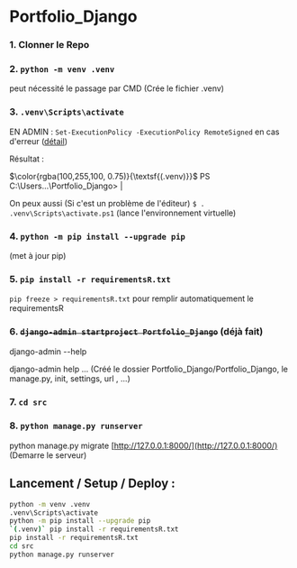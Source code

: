 # Portfolio_Django

### 1. Clonner le Repo

### 2. `python -m venv .venv`

peut nécessité le passage par CMD (Crée le fichier .venv)

### 3. `.venv\Scripts\activate`

EN ADMIN : `Set-ExecutionPolicy -ExecutionPolicy RemoteSigned` en cas d'erreur
([détail](https://tutorial.djangogirls.org/fr/django_installation/))

Résultat : 

$\color{rgba(100,255,100, 0.75)}{\textsf{(.venv)}}$ PS C:\Users...\Portfolio_Django> |

On peux aussi (Si c'est un problème de l'éditeur) `$ . .venv\Scripts\activate.ps1`
(lance l'environnement virtuelle)

### 4. `python -m pip install --upgrade pip`

(met à jour pip)

### 5. `pip install -r requirementsR.txt`

```pip freeze > requirementsR.txt``` pour remplir automatiquement le requirementsR

### 6. ~~`django-admin startproject Portfolio_Django`~~ (déjà fait)

django-admin --help

django-admin help ...
(Créé le dossier Portfolio_Django/Portfolio_Django, le manage.py, init, settings, url , ...)

### 7. `cd src`

### 8. `python manage.py runserver`

python manage.py migrate
[http://127.0.0.1:8000/](http://127.0.0.1:8000/)
  (Demarre le serveur)

## Lancement / Setup / Deploy : 


```zsh
python -m venv .venv
.venv\Scripts\activate
python -m pip install --upgrade pip
`(.venv)` pip install -r requirementsR.txt
pip install -r requirementsR.txt
cd src
python manage.py runserver
```
